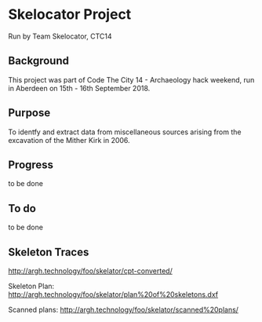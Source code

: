 # Skelocator Project
Run by Team Skelocator, CTC14

## Background
This project was part of Code The City 14 - Archaeology hack weekend, run in Aberdeen on 15th - 16th September 2018.

## Purpose
To identfy and extract data from miscellaneous sources arising from the excavation of the Mither Kirk in 2006.



## Progress
to be done

## To do

to be done

## Skeleton Traces

http://argh.technology/foo/skelator/cpt-converted/

Skeleton Plan: http://argh.technology/foo/skelator/plan%20of%20skeletons.dxf

Scanned plans: http://argh.technology/foo/skelator/scanned%20plans/
